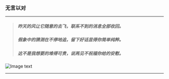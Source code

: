 ### 无言以对

---
> ##### 昨天的风让它随意的去飞，联系不到的消息全部收回。
> ##### 假象中的猜测在不停地追，留下好话显得你简单纯粹。
> ##### 这不是我想要的难得可贵，说再见不祝福你给的安慰。
![Image text](https://wx4.sinaimg.cn/mw690/005Fhb93gy1gcy96mkwkxj30n00h9dgp.jpg)

---


 

 
